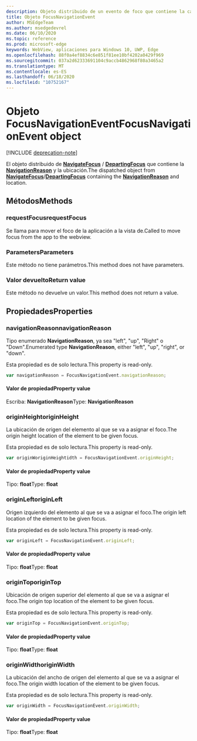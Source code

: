 ```yaml
---
description: Objeto distribuido de un evento de foco que contiene la causa y la ubicación de navegación.
title: Objeto FocusNavigationEvent
author: MSEdgeTeam
ms.author: msedgedevrel
ms.date: 06/10/2020
ms.topic: reference
ms.prod: microsoft-edge
keywords: WebView, aplicaciones para Windows 10, UWP, Edge
ms.openlocfilehash: 88f0a4ef8834c6e851f81ee10bf4202a0429f969
ms.sourcegitcommit: 037a2d62333691104c9accb4862968f80a3465a2
ms.translationtype: MT
ms.contentlocale: es-ES
ms.lasthandoff: 06/18/2020
ms.locfileid: "10752167"
---
```

# <span data-ttu-id="e6f83-104">Objeto FocusNavigationEvent</span><span class="sxs-lookup"><span data-stu-id="e6f83-104">FocusNavigationEvent object</span></span>  

[!INCLUDE [deprecation-note](../includes/deprecation-note.md)]  

<span data-ttu-id="e6f83-105">El objeto distribuido de [**NavigateFocus**](../webview.md#navigatefocus) / [**DepartingFocus**](../webview.md#departingfocus) que contiene la [**NavigationReason**](#navigationreason) y la ubicación.</span><span class="sxs-lookup"><span data-stu-id="e6f83-105">The dispatched object from [**NavigateFocus**](../webview.md#navigatefocus)/[**DepartingFocus**](../webview.md#departingfocus) containing the [**NavigationReason**](#navigationreason) and location.</span></span>  

## <span data-ttu-id="e6f83-106">Métodos</span><span class="sxs-lookup"><span data-stu-id="e6f83-106">Methods</span></span>  

### <span data-ttu-id="e6f83-107">requestFocus</span><span class="sxs-lookup"><span data-stu-id="e6f83-107">requestFocus</span></span>  

<span data-ttu-id="e6f83-108">Se llama para mover el foco de la aplicación a la vista de.</span><span class="sxs-lookup"><span data-stu-id="e6f83-108">Called to move focus from the app to the webview.</span></span>  

### <span data-ttu-id="e6f83-109">Parameters</span><span class="sxs-lookup"><span data-stu-id="e6f83-109">Parameters</span></span>  

<span data-ttu-id="e6f83-110">Este método no tiene parámetros.</span><span class="sxs-lookup"><span data-stu-id="e6f83-110">This method does not have parameters.</span></span>  

### <span data-ttu-id="e6f83-111">Valor devuelto</span><span class="sxs-lookup"><span data-stu-id="e6f83-111">Return value</span></span>  

<span data-ttu-id="e6f83-112">Este método no devuelve un valor.</span><span class="sxs-lookup"><span data-stu-id="e6f83-112">This method does not return a value.</span></span>  

## <span data-ttu-id="e6f83-113">Propiedades</span><span class="sxs-lookup"><span data-stu-id="e6f83-113">Properties</span></span>  

### <span data-ttu-id="e6f83-114">navigationReason</span><span class="sxs-lookup"><span data-stu-id="e6f83-114">navigationReason</span></span>  

<span data-ttu-id="e6f83-115">Tipo enumerado **NavigationReason**, ya sea "left", "up", "Right" o "Down".</span><span class="sxs-lookup"><span data-stu-id="e6f83-115">Enumerated type **NavigationReason**, either "left", "up", "right", or "down".</span></span>  

<span data-ttu-id="e6f83-116">Esta propiedad es de solo lectura.</span><span class="sxs-lookup"><span data-stu-id="e6f83-116">This property is read-only.</span></span>  

```javascript
var navigationReason = FocusNavigationEvent.navigationReason;
```  

#### <span data-ttu-id="e6f83-117">Valor de propiedad</span><span class="sxs-lookup"><span data-stu-id="e6f83-117">Property value</span></span>  

<span data-ttu-id="e6f83-118">Escriba: **NavigationReason**</span><span class="sxs-lookup"><span data-stu-id="e6f83-118">Type: **NavigationReason**</span></span>  

### <span data-ttu-id="e6f83-119">originHeight</span><span class="sxs-lookup"><span data-stu-id="e6f83-119">originHeight</span></span>  

<span data-ttu-id="e6f83-120">La ubicación de origen del elemento al que se va a asignar el foco.</span><span class="sxs-lookup"><span data-stu-id="e6f83-120">The origin height location of the element to be given focus.</span></span>  

<span data-ttu-id="e6f83-121">Esta propiedad es de solo lectura.</span><span class="sxs-lookup"><span data-stu-id="e6f83-121">This property is read-only.</span></span>  

```javascript
var originWoriginHeightidth = FocusNavigationEvent.originHeight;
```  

#### <span data-ttu-id="e6f83-122">Valor de propiedad</span><span class="sxs-lookup"><span data-stu-id="e6f83-122">Property value</span></span>  

<span data-ttu-id="e6f83-123">Tipo: **float**</span><span class="sxs-lookup"><span data-stu-id="e6f83-123">Type: **float**</span></span>  

### <span data-ttu-id="e6f83-124">originLeft</span><span class="sxs-lookup"><span data-stu-id="e6f83-124">originLeft</span></span>  

<span data-ttu-id="e6f83-125">Origen izquierdo del elemento al que se va a asignar el foco.</span><span class="sxs-lookup"><span data-stu-id="e6f83-125">The origin left location of the element to be given focus.</span></span>  

<span data-ttu-id="e6f83-126">Esta propiedad es de solo lectura.</span><span class="sxs-lookup"><span data-stu-id="e6f83-126">This property is read-only.</span></span>  

```javascript
var originLeft = FocusNavigationEvent.originLeft;
```  

#### <span data-ttu-id="e6f83-127">Valor de propiedad</span><span class="sxs-lookup"><span data-stu-id="e6f83-127">Property value</span></span>  

<span data-ttu-id="e6f83-128">Tipo: **float**</span><span class="sxs-lookup"><span data-stu-id="e6f83-128">Type: **float**</span></span>  

### <span data-ttu-id="e6f83-129">originTop</span><span class="sxs-lookup"><span data-stu-id="e6f83-129">originTop</span></span>  

<span data-ttu-id="e6f83-130">Ubicación de origen superior del elemento al que se va a asignar el foco.</span><span class="sxs-lookup"><span data-stu-id="e6f83-130">The origin top location of the element to be given focus.</span></span>  

<span data-ttu-id="e6f83-131">Esta propiedad es de solo lectura.</span><span class="sxs-lookup"><span data-stu-id="e6f83-131">This property is read-only.</span></span>  

```javascript
var originTop = FocusNavigationEvent.originTop;
```  

#### <span data-ttu-id="e6f83-132">Valor de propiedad</span><span class="sxs-lookup"><span data-stu-id="e6f83-132">Property value</span></span>  

<span data-ttu-id="e6f83-133">Tipo: **float**</span><span class="sxs-lookup"><span data-stu-id="e6f83-133">Type: **float**</span></span>  

### <span data-ttu-id="e6f83-134">originWidth</span><span class="sxs-lookup"><span data-stu-id="e6f83-134">originWidth</span></span>  

<span data-ttu-id="e6f83-135">La ubicación del ancho de origen del elemento al que se va a asignar el foco.</span><span class="sxs-lookup"><span data-stu-id="e6f83-135">The origin width location of the element to be given focus.</span></span>  

<span data-ttu-id="e6f83-136">Esta propiedad es de solo lectura.</span><span class="sxs-lookup"><span data-stu-id="e6f83-136">This property is read-only.</span></span>  

```javascript
var originWidth = FocusNavigationEvent.originWidth;
```  

#### <span data-ttu-id="e6f83-137">Valor de propiedad</span><span class="sxs-lookup"><span data-stu-id="e6f83-137">Property value</span></span>  

<span data-ttu-id="e6f83-138">Tipo: **float**</span><span class="sxs-lookup"><span data-stu-id="e6f83-138">Type: **float**</span></span>  
